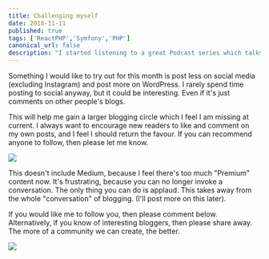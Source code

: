 ```yaml
---
title: Challenging myself
date: 2018-11-11
published: true
tags: ['ReactPHP','Symfony','PHP']
canonical_url: false
description: "I started listening to a great Podcast series which talks a lot about different PHP and server technologies and on one of the later episodes, they talk about ReactPHP."
---
```


Something I would like to try out for this month is post less on social media (excluding Instagram) and post more on WordPress. I rarely spend time posting to social anyway, but it could be interesting. Even if it's just comments on other people's blogs.

This will help me gain a larger blogging circle which I feel I am missing at current. I always want to encourage new readers to like and comment on my own posts, and I feel I should return the favour. If you can recommend anyone to follow, then please let me know.

![](/blog/wp-content/uploads/2018/11/marija-zaric-220698-unsplash.jpg)

This doesn't include Medium, because I feel there's too much "Premium" content now. It's frustrating, because you can no longer invoke a conversation. The only thing you can do is applaud. This takes away from the whole "conversation" of blogging. (I'll post more on this later).

If you would like me to follow you, then please comment below. Alternatively, if you know of interesting bloggers, then please share away. The more of a community we can create, the better.

![](/blog/wp-content/uploads/2018/11/IMG_20181022_194724.jpg)
